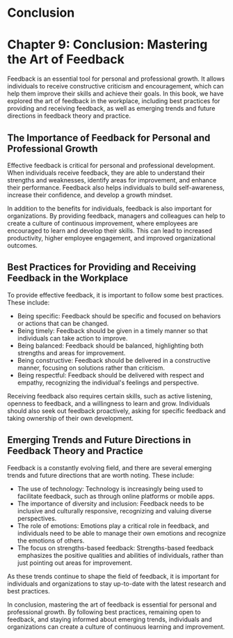 # Conclusion

Chapter 9: Conclusion: Mastering the Art of Feedback
====================================================

Feedback is an essential tool for personal and professional growth. It allows individuals to receive constructive criticism and encouragement, which can help them improve their skills and achieve their goals. In this book, we have explored the art of feedback in the workplace, including best practices for providing and receiving feedback, as well as emerging trends and future directions in feedback theory and practice.

The Importance of Feedback for Personal and Professional Growth
---------------------------------------------------------------

Effective feedback is critical for personal and professional development. When individuals receive feedback, they are able to understand their strengths and weaknesses, identify areas for improvement, and enhance their performance. Feedback also helps individuals to build self-awareness, increase their confidence, and develop a growth mindset.

In addition to the benefits for individuals, feedback is also important for organizations. By providing feedback, managers and colleagues can help to create a culture of continuous improvement, where employees are encouraged to learn and develop their skills. This can lead to increased productivity, higher employee engagement, and improved organizational outcomes.

Best Practices for Providing and Receiving Feedback in the Workplace
--------------------------------------------------------------------

To provide effective feedback, it is important to follow some best practices. These include:

* Being specific: Feedback should be specific and focused on behaviors or actions that can be changed.
* Being timely: Feedback should be given in a timely manner so that individuals can take action to improve.
* Being balanced: Feedback should be balanced, highlighting both strengths and areas for improvement.
* Being constructive: Feedback should be delivered in a constructive manner, focusing on solutions rather than criticism.
* Being respectful: Feedback should be delivered with respect and empathy, recognizing the individual's feelings and perspective.

Receiving feedback also requires certain skills, such as active listening, openness to feedback, and a willingness to learn and grow. Individuals should also seek out feedback proactively, asking for specific feedback and taking ownership of their own development.

Emerging Trends and Future Directions in Feedback Theory and Practice
---------------------------------------------------------------------

Feedback is a constantly evolving field, and there are several emerging trends and future directions that are worth noting. These include:

* The use of technology: Technology is increasingly being used to facilitate feedback, such as through online platforms or mobile apps.
* The importance of diversity and inclusion: Feedback needs to be inclusive and culturally responsive, recognizing and valuing diverse perspectives.
* The role of emotions: Emotions play a critical role in feedback, and individuals need to be able to manage their own emotions and recognize the emotions of others.
* The focus on strengths-based feedback: Strengths-based feedback emphasizes the positive qualities and abilities of individuals, rather than just pointing out areas for improvement.

As these trends continue to shape the field of feedback, it is important for individuals and organizations to stay up-to-date with the latest research and best practices.

In conclusion, mastering the art of feedback is essential for personal and professional growth. By following best practices, remaining open to feedback, and staying informed about emerging trends, individuals and organizations can create a culture of continuous learning and improvement.